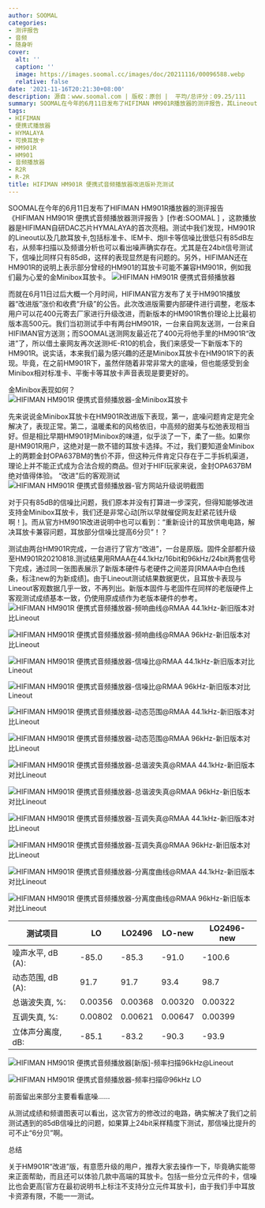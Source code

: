 ```yaml
---
author: SOOMAL
categories:
- 测评报告
- 音频
- 随身听
cover:
  alt: ''
  caption: ''
  image: https://images.soomal.cc/images/doc/20211116/00096588.webp
  relative: false
date: '2021-11-16T20:21:30+08:00'
description: 源自：www.soomal.com | 版权：原创 |  平均/总评分：09.25/111
summary: SOOMAL在今年的6月11日发布了HIFIMAN HM901R播放器的测评报告，其Lineout和耳放卡输出信噪比只有85dB左右的成绩可以认为存在一定设计缺陷，尤其是在24bit信号下也是85dB的信噪比。而我们发布测试后一个月，HIFIMAN官方发布改进版公告，宣城改进后的耳放电路可提升6dB信噪比？
tags:
- HIFIMAN
- 便携式播放器
- HYMALAYA
- 可换耳放卡
- HM901R
- HM901
- 音频播放器
- R2R
- R-2R
title: HIFIMAN HM901R 便携式音频播放器改进版补充测试
---
```


SOOMAL在今年的6月11日发布了HIFIMAN HM901R播放器的测评报告《HIFIMAN HM901R 便携式音频播放器测评报告 》[作者:SOOMAL ]
，这款播放器是HIFIMAN自研DAC芯片HYMALAYA的首次亮相。测试中我们发现，HM901R的Lineout以及几款耳放卡,包括标准卡、IEM卡、炮II卡等信噪比很低只有85dB左右，从频率扫描以及频谱分析也可以看出噪声确实存在。尤其是在24bit信号测试下，信噪比同样只有85dB，这样的表现显然是有问题的。另外，HIFIMAN还在HM901R的说明上表示部分曾经的HM901的耳放卡可能不兼容HM901R，例如我们最为心爱的金Minibox耳放卡。
![HIFIMAN HM901R 便携式音频播放器](https://images.soomal.cc/images/doc/20210518/00094338.webp)




而就在6月11日过后大概一个月时间，HIFIMAN官方发布了关于HM901R播放器“改进版”涨价和收费“升级”的公告。此次改进版需要内部硬件进行调整，老版本用户可以花400元寄去厂家进行升级改进，而新版本的HM901R售价理论上比最初版本高500元。我们当初测试手中有两台HM901R，一台来自网友送测，一台来自HIFIMAN官方送测；而SOOMAL送测网友最近花了400元将他手里的HM901R“改进”了，所以借土豪网友再次送测HE-R10的机会，我们来感受一下新版本下的HM901R。说实话，本来我们最为感兴趣的还是Minibox耳放卡在HM901R下的表现。毕竟，在之前HM901R下，虽然伴随着非常非常大的底噪，但也能感受到金Minibox相对标准卡、平衡卡等耳放卡声音表现是要更好的。

金Minibox表现如何？
![HIFIMAN HM901R 便携式音频播放器-金Minibox耳放卡](https://images.soomal.cc/images/doc/20211116/00096587.webp)




先来说说金Minibox耳放卡在HM901R改进版下表现，第一，底噪问题肯定是完全解决了，表现正常。第二，温暖柔和的风格依旧，中高频的甜美与松弛表现相当好。但是相比早期HM901时Minibox的味道，似乎淡了一下，柔了一些。如果你是HM901R用户，这绝对是一款不错的耳放卡选择。不过，我们要知道金Minibox上的两颗金封OPA637BM的售价不菲，但这种元件肯定只存在于二手拆机渠道，理论上并不能正式成为合法合规的商品。但对于HIFI玩家来说，金封OPA637BM绝对值得体验。
“改进”后的客观测试
![HIFIMAN HM901R 便携式音频播放器-官方网站升级说明截图](https://images.soomal.cc/images/doc/20211116/00096586.webp)




对于只有85dB的信噪比问题，我们原本并没有打算进一步深究，但得知能够改进支持金Minibox耳放卡，我们还是非常心动[所以早就催促网友赶紧花钱升级啊！]。而从官方HM901R改进说明中也可以看到：“重新设计的耳放供电电路，解决耳放卡兼容问题，耳放部分信噪比提高6分贝”！？

测试由两台HM901R完成，一台进行了官方“改进”，一台是原版。固件全部都升级至HM901R20210818.测试结果用RMAA在44.1kHz/16bit和96kHz/24bit两套信号下完成，通过同一张图表展示了新版本硬件与老硬件之间差异[RMAA中白色线条，标注new的为新成绩]。由于Lineout测试结果数据更优，且耳放卡表现与Lineout客观数据几乎一致，不再列出。新版本固件与老固件在同样的老版硬件上客观测试成绩基本一致，仍使用原成绩作为老版本硬件的参考。
![HIFIMAN HM901R 便携式音频播放器-频响曲线@RMAA 44.1kHz-新旧版本对比Lineout](https://images.soomal.cc/images/doc/20211115/00096569_01.webp)




![HIFIMAN HM901R 便携式音频播放器-频响曲线@RMAA 96kHz-新旧版本对比Lineout](https://images.soomal.cc/images/doc/20211115/00096575_01.webp)




![HIFIMAN HM901R 便携式音频播放器-信噪比@RMAA 44.1kHz-新旧版本对比Lineout](https://images.soomal.cc/images/doc/20211115/00096570_01.webp)




![HIFIMAN HM901R 便携式音频播放器-信噪比@RMAA 96kHz-新旧版本对比Lineout](https://images.soomal.cc/images/doc/20211115/00096576_01.webp)




![HIFIMAN HM901R 便携式音频播放器-动态范围@RMAA 44.1kHz-新旧版本对比Lineout](https://images.soomal.cc/images/doc/20211115/00096571_01.webp)




![HIFIMAN HM901R 便携式音频播放器-动态范围@RMAA 96kHz-新旧版本对比Lineout](https://images.soomal.cc/images/doc/20211115/00096577_01.webp)




![HIFIMAN HM901R 便携式音频播放器-总谐波失真@RMAA 44.1kHz-新旧版本对比Lineout](https://images.soomal.cc/images/doc/20211115/00096572_01.webp)




![HIFIMAN HM901R 便携式音频播放器-总谐波失真@RMAA 96kHz-新旧版本对比Lineout](https://images.soomal.cc/images/doc/20211115/00096578_01.webp)




![HIFIMAN HM901R 便携式音频播放器-互调失真@RMAA 44.1kHz-新旧版本对比Lineout](https://images.soomal.cc/images/doc/20211115/00096573_01.webp)




![HIFIMAN HM901R 便携式音频播放器-互调失真@RMAA 96kHz-新旧版本对比Lineout](https://images.soomal.cc/images/doc/20211115/00096579_01.webp)




![HIFIMAN HM901R 便携式音频播放器-分离度曲线@RMAA 44.1kHz-新旧版本对比Lineout](https://images.soomal.cc/images/doc/20211115/00096574_01.webp)




![HIFIMAN HM901R 便携式音频播放器-分离度曲线@RMAA 96kHz-新旧版本对比Lineout](https://images.soomal.cc/images/doc/20211115/00096580_01.webp)




| 测试项目 | LO | LO2496 | LO-new | LO2496-new |
| --- | --- | --- | --- | --- |
| 噪声水平, dB (A): | -85.0 | -85.3 | -91.0 | -100.6 |
| 动态范围, dB (A): | 91.7 | 91.7 | 93.4 | 98.7 |
| 总谐波失真, %: | 0.00356 | 0.00368 | 0.00320 | 0.00322 |
| 互调失真, %: | 0.00802 | 0.00621 | 0.00647 | 0.00399 |
| 立体声分离度, dB: | -85.1 | -83.2 | -90.3 | -93.9 |


![HIFIMAN HM901R 便携式音频播放器[新版]-频率扫描96kHz@Lineout](https://images.soomal.cc/images/doc/20211115/00096581.webp)




![HIFIMAN HM901R 便携式音频播放器-频率扫描@96kHz LO](https://images.soomal.cc/images/doc/20210610/00094725.webp)

前面留出来部分主要看看底噪……


从测试成绩和频谱图表可以看出，这次官方的修改过的电路，确实解决了我们之前测试遇到的85dB信噪比的问题，如果算上24bit采样精度下测试，那信噪比提升的可不止“6分贝”啊。

总结

关于HM901R“改进”版，有意愿升级的用户，推荐大家去操作一下，毕竟确实能带来正面帮助，而且还可以体验几款中高端的耳放卡。包括一些分立元件的卡，信噪比也会更高[官方在最初说明书上标注不支持分立元件耳放卡]，由于我们手中耳放卡资源有限，不能一一测试。